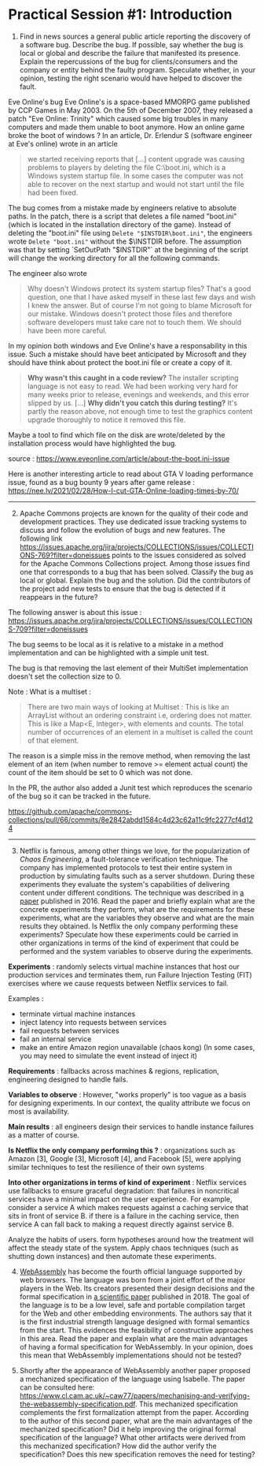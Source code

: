 # Practical Session #1: Introduction

1. Find in news sources a general public article reporting the discovery of a software bug. Describe the bug. If possible, say whether the bug is local or global and describe the failure that manifested its presence. Explain the repercussions of the bug for clients/consumers and the company or entity behind the faulty program. Speculate whether, in your opinion, testing the right scenario would have helped to discover the fault.

Eve Online's bug
Eve Online's is a space-based MMORPG game published by CCP Games in May 2003. On the 5th of December 2007, they released a patch "Eve Online: Trinity" which caused some big troubles in many computers and made them unable to boot anymore. How an online game broke the boot of windows ? In an article, Dr. Erlendur S (software engineer at Eve's online) wrote in an article

> we started receiving reports that [...] content upgrade was causing problems to players by deleting the file C:\boot.ini, which is a Windows system startup file. In some cases the computer was not able to recover on the next startup and would not start until the file had been fixed.

The bug comes from a mistake made by engineers relative to absolute paths. In the patch, there is a script that deletes a file named "boot.ini" (which is located in the installation directory of the game). Instead of deleting the "boot.ini" file using `Delete "$INSTDIR\boot.ini"`, the engineers wrote `Delete "boot.ini"` without the $\INSTDIR before. The assumption was that by setting `SetOutPath "$INSTDIR"` at the beginning of the script will change the working directory for all the following commands.

The engineer also wrote
> Why doesn't Windows protect its system startup files? That's a good question, one that I have asked myself in these last few days and wish I knew the answer. But of course I'm not going to blame Microsoft for our mistake. Windows doesn't protect those files and therefore software developers must take care not to touch them. We should have been more careful.

In my opinion both windows and Eve Online's have a responsability in this issue. Such a mistake should have beet anticipated by Microsoft and they should have think about protect the boot.ini file or create a copy of it.

> **Why wasn't this caught in a code review?** The installer scripting language is not easy to read. We had been working very hard for many weeks prior to release, evenings and weekends, and this error slipped by us.
[...]
**Why didn't you catch this during testing?** It's partly the reason above, not enough time to test the graphics content upgrade thoroughly to notice it removed this file.

Maybe a tool to find which file on the disk are wrote/deleted by the installation process would have highlighted the bug.

source : https://www.eveonline.com/article/about-the-boot.ini-issue

Here is another interesting article to read about GTA V loading performance issue, found as a bug bounty 9 years after game release :
https://nee.lv/2021/02/28/How-I-cut-GTA-Online-loading-times-by-70/

---

2. Apache Commons projects are known for the quality of their code and development practices. They use dedicated issue tracking systems to discuss and follow the evolution of bugs and new features. The following link https://issues.apache.org/jira/projects/COLLECTIONS/issues/COLLECTIONS-769?filter=doneissues points to the issues considered as solved for the Apache Commons Collections project. Among those issues find one that corresponds to a bug that has been solved. Classify the bug as local or global. Explain the bug and the solution. Did the contributors of the project add new tests to ensure that the bug is detected if it reappears in the future?

The following answer is about this issue : https://issues.apache.org/jira/projects/COLLECTIONS/issues/COLLECTIONS-709?filter=doneissues

The bug seems to be local as it is relative to a mistake in a method implementation and can be highlighted with a simple unit test.

The bug is that removing the last element of their MultiSet implementation doesn't set the collection size to 0.

Note : What is a multiset : 
> There are two main ways of looking at Multiset :
This is like an ArrayList<E> without an ordering constraint i.e, ordering does not matter.
This is like a Map<E, Integer>, with elements and counts.
The total number of occurrences of an element in a multiset is called the count of that element.

The reason is a simple miss in the remove method, when removing the last element of an item (when number to remove >= element actual count) the count of the item should be set to 0 which was not done.

In the PR, the author also added a Junit test which reproduces the scenario of the bug so it can be tracked in the future.

https://github.com/apache/commons-collections/pull/66/commits/8e2842abdd1584c4d23c62a11c9fc2277cf4d124

---

3. Netflix is famous, among other things we love, for the popularization of *Chaos Engineering*, a fault-tolerance verification technique. The company has implemented protocols to test their entire system in production by simulating faults such as a server shutdown. During these experiments they evaluate the system's capabilities of delivering content under different conditions. The technique was described in [a paper](https://arxiv.org/ftp/arxiv/papers/1702/1702.05843.pdf) published in 2016. Read the paper and briefly explain what are the concrete experiments they perform, what are the requirements for these experiments, what are the variables they observe and what are the main results they obtained. Is Netflix the only company performing these experiments? Speculate how these experiments could be carried in other organizations in terms of the kind of experiment that could be performed and the system variables to observe during the experiments.

**Experiments** : randomly selects virtual machine instances that host our production services and terminates
them, run Failure Injection Testing (FIT) exercises where we cause requests between Netflix services to fail.

Examples :
- terminate virtual machine instances
- inject latency into requests between services
- fail requests between services
- fail an internal service
- make an entire Amazon region unavailable (chaos kong)
(In some cases, you may need to simulate the event instead of inject it)

**Requirements** : fallbacks across machines & regions, replication, engineering designed to handle fails. 

**Variables to observe** : However, "works properly" is too vague as a basis for designing experiments. In our context, the quality attribute we focus on most is availability.

**Main results** : all engineers design their services to handle instance failures as a matter of course.

**Is Netflix the only company performing this ?** : organizations such as Amazon [3], Google [3], Microsoft [4], and Facebook [5], were applying similar techniques to test the resilience of their own systems

**Into other organizations in terms of kind of experiment** : Netflix services use fallbacks to ensure graceful degradation: that failures in non­critical services have a minimal impact on the user experience. For example, consider a service A which makes requests against a caching service that sits in front of service B. if there is a failure in the caching service, then service A can fall back to making a request directly against service B. 

Analyze the habits of users. form hypotheses around how the treatment will affect the steady state of the system. Apply chaos techniques (such as shutting down instances) and then automate these experiments.

4. [WebAssembly](https://webassembly.org/) has become the fourth official language supported by web browsers. The language was born from a joint effort of the major players in the Web. Its creators presented their design decisions and the formal specification in [a scientific paper](https://people.mpi-sws.org/~rossberg/papers/Haas,%20Rossberg,%20Schuff,%20Titzer,%20Gohman,%20Wagner,%20Zakai,%20Bastien,%20Holman%20-%20Bringing%20the%20Web%20up%20to%20Speed%20with%20WebAssembly.pdf) published in 2018. The goal of the language is to be a low level, safe and portable compilation target for the Web and other embedding environments. The authors say that it is the first industrial strength language designed with formal semantics from the start. This evidences the feasibility of constructive approaches in this area. Read the paper and explain what are the main advantages of having a formal specification for WebAssembly. In your opinion, does this mean that WebAssembly implementations should not be tested? 

5.  Shortly after the appearance of WebAssembly another paper proposed a mechanized specification of the language using Isabelle. The paper can be consulted here: https://www.cl.cam.ac.uk/~caw77/papers/mechanising-and-verifying-the-webassembly-specification.pdf. This mechanized specification complements the first formalization attempt from the paper. According to the author of this second paper, what are the main advantages of the mechanized specification? Did it help improving the original formal specification of the language? What other artifacts were derived from this mechanized specification? How did the author verify the specification? Does this new specification removes the need for testing?

